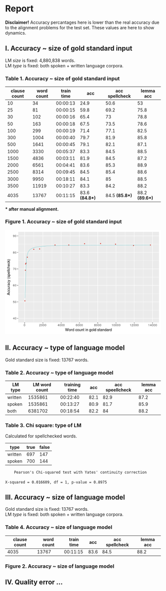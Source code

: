 # Report

**Disclaimer!** Accuracy percantages here is lower than the real accuracy due to the alignment problems for the test set. These values are here to show dynamics.

## I. Accuracy ~ size of gold standard input

LM *size* is fixed: 4,880,838 words.<br>
LM *type* is fixed: both spoken + written language corpora.

### Table 1. Accuracy ~ size of gold standard input

| clause count | word count | train time | acc          | acc spellcheck | lemma acc    | 
|--------------|------------|------------|--------------|----------------|--------------| 
| 10           | 34         | 00:00:13   | 24.9         | 50.6           | 53           | 
| 25           | 81         | 00:00:15   | 59.8         | 69.2           | 75.8         | 
| 30           | 102        | 00:00:16   | 65.4         | 73             | 78.8         | 
| 50           | 163        | 00:00:18   | 67.5         | 73.5           | 78.6         | 
| 100          | 299        | 00:00:19   | 71.4         | 77.1           | 82.5         | 
| 300          | 1004       |  00:00:40  | 79.7         | 81.9           | 85.8         | 
| 500          | 1641       | 00:00:45   | 79.1         | 82.1           | 87.1         | 
| 1000         | 3330       | 00:05:37   | 83.3         | 84.5           | 88.5         | 
| 1500         | 4836       | 00:03:11   | 81.9         | 84.5           | 87.2         | 
| 2000         | 6561       | 00:04:41   | 83.6         | 85.3           | 88.9         | 
| 2500         | 8314       | 00:09:45   | 84.5         | 85.4           | 88.6         | 
| 3000         | 9950       | 00:18:11   | 84.1         | 85             | 88.5         | 
| 3500         | 11919      | 00:10:27   | 83.3         | 84.2           | 88.2         | 
| 4035         | 13767      | 00:11:15   | 83.6 **(84.8&ast;)** | 84.5 **(85.8&ast;)**   | 88.2 **(89.6&ast;)** | 

**&ast; after manual alignment.**

### Figure 1. Accuracy ~ size of gold standard input

![acc_dynamics](https://raw.githubusercontent.com/gree-gorey/diploma/master/static/acc_dynamics.png "acc_dynamics")

## II. Accuracy ~ type of language model

Gold standard size is fixed: 13767 words.

### Table 2. Accuracy ~ type of language model

| LM type | LM word count | training time | acc  | acc speellcheck | lemma acc | 
|---------|---------------|---------------|------|-----------------|-----------| 
| written | 1535861       | 00:22:40      | 82.1 | 82.9            | 87.2      | 
| spoken  | 1535861       | 00:13:27      | 80.9 | 81.7            | 85.9      | 
| both    | 6381702       | 00:18:54      | 82.2 | 84              | 88.2      | 

### Table 3. Chi square: type of LM

Calculated for spellchecked words.

| type    | true | false | 
|---------|------|-------| 
| written | 697  | 147   | 
| spoken  | 700  | 144   | 

```
	Pearson's Chi-squared test with Yates' continuity correction

X-squared = 0.016609, df = 1, p-value = 0.8975
```

## III. Accuracy ~ size of language model

Gold standard size is fixed: 13767 words.<br>
LM *type* is fixed: both spoken + written language corpora.

### Table 4. Accuracy ~ size of language model

| clause count | word count | train time | acc  | acc spellcheck | lemma acc |
| ------------ | ---------- | ---------- | ---- | -------------- | --------- |
| 4035         | 13767      | 00:11:15   | 83.6 | 84.5           | 88.2      |

### Figure 2. Accuracy ~ size of language model

## IV. Quality error ...